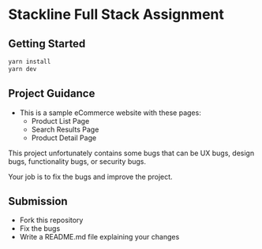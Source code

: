 # Stackline Full Stack Assignment

## Getting Started

```bash
yarn install
yarn dev
```

## Project Guidance

- This is a sample eCommerce website with these pages:
  - Product List Page
  - Search Results Page
  - Product Detail Page

This project unfortunately contains some bugs that can be UX bugs, design bugs, functionality bugs, or security bugs.

Your job is to fix the bugs and improve the project.

## Submission

- Fork this repository
- Fix the bugs
- Write a README.md file explaining your changes
  